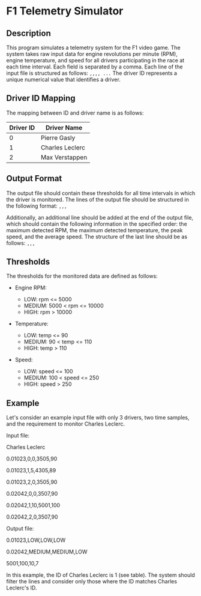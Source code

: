 # F1 Telemetry Simulator

## Description
This program simulates a telemetry system for the F1 video game. The system takes raw input data for engine revolutions per minute (RPM), engine temperature, and speed for all drivers participating in the race at each time interval. Each field is separated by a comma. Each line of the input file is structured as follows: `,,,, ...` The driver ID represents a unique numerical value that identifies a driver.

## Driver ID Mapping
The mapping between ID and driver name is as follows:

| Driver ID | Driver Name     |
|-----------|-----------------|
| 0         | Pierre Gasly    |
| 1         | Charles Leclerc |
| 2         | Max Verstappen  |


## Output Format
The output file should contain these thresholds for all time intervals in which the driver is monitored. The lines of the output file should be structured in the following format: `,,,`

Additionally, an additional line should be added at the end of the output file, which should contain the following information in the specified order: the maximum detected RPM, the maximum detected temperature, the peak speed, and the average speed. The structure of the last line should be as follows: `,,,`

## Thresholds
The thresholds for the monitored data are defined as follows:

- Engine RPM:
  - LOW: rpm <= 5000
  - MEDIUM: 5000 < rpm <= 10000
  - HIGH: rpm > 10000

- Temperature:
  - LOW: temp <= 90
  - MEDIUM: 90 < temp <= 110
  - HIGH: temp > 110

- Speed:
  - LOW: speed <= 100
  - MEDIUM: 100 < speed <= 250
  - HIGH: speed > 250

## Example
Let's consider an example input file with only 3 drivers, two time samples, and the requirement to monitor Charles Leclerc.

Input file:

Charles Leclerc

0.01023,0,0,3505,90

0.01023,1,5,4305,89

0.01023,2,0,3505,90

0.02042,0,0,3507,90

0.02042,1,10,5001,100

0.02042,2,0,3507,90

Output file:

0.01023,LOW,LOW,LOW

0.02042,MEDIUM,MEDIUM,LOW

5001,100,10,7


In this example, the ID of Charles Leclerc is 1 (see table). The system should filter the lines and consider only those where the ID matches Charles Leclerc's ID.

